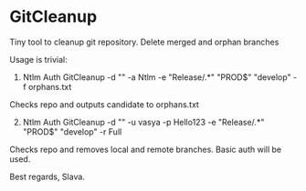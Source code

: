 # GitCleanup
Tiny tool to cleanup git repository. Delete merged and orphan branches

Usage is trivial:

1. Ntlm Auth
GitCleanup -d "<path to local repo>" -a Ntlm -e "Release/.*" "PROD$" "develop" -f orphans.txt    

Checks repo and outputs candidate to orphans.txt

2. Ntlm Auth
GitCleanup -d "<path to local repo>" -u vasya -p Hello123 -e "Release/.*" "PROD$" "develop" -r Full    

Checks repo and removes local and remote branches. Basic auth will be used.

Best regards,
Slava.
